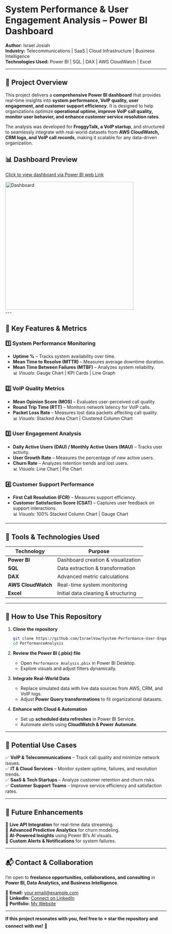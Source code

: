 # **System Performance & User Engagement Analysis – Power BI Dashboard**  

**Author:** Israel Josiah  
**Industry:** Telecommunications | SaaS | Cloud Infrastructure | Business Intelligence  
**Technologies Used:** Power BI | SQL | DAX | AWS CloudWatch | Excel  

---

## **📌 Project Overview**  
This project delivers a **comprehensive Power BI dashboard** that provides real-time insights into **system performance, VoIP quality, user engagement, and customer support efficiency**. It is designed to help organizations optimize **operational uptime, improve VoIP call quality, monitor user behavior, and enhance customer service resolution rates**.  

The analysis was developed for **FroggyTalk, a VoIP startup**, and structured to seamlessly integrate with real-world datasets from **AWS CloudWatch, CRM logs, and VoIP call records**, making it scalable for any data-driven organization.  

## **📊 Dashboard Preview**  
[Click to view dashboard via Power BI web Link](https://app.powerbi.com/view?r=eyJrIjoiNDA0YmU1MmQtMWQ0NC00MjRmLThkZTktOTAyOGMxMWY2ZTlhIiwidCI6IjY3NmQ5MDg1LTQzMjMtNDc2NS1iZTVjLWNjMDdlMTEyMTA5MiJ9) 

<div style="display: flex; flex-direction: row;">
  <img src="Media Files/Dashboard.mp4" alt="Dashboard" width="400" style="margin-right: 20px;">
</div>
---

## **🎯 Key Features & Metrics**  

### **1️⃣ System Performance Monitoring**  
- **Uptime %** – Tracks system availability over time.  
- **Mean Time to Resolve (MTTR)** – Measures average downtime duration.  
- **Mean Time Between Failures (MTBF)** – Analyzes system reliability.  
📊 *Visuals:* Gauge Chart | KPI Cards | Line Graph  

### **2️⃣ VoIP Quality Metrics**  
- **Mean Opinion Score (MOS)** – Evaluates user-perceived call quality.  
- **Round Trip Time (RTT)** – Monitors network latency for VoIP calls.  
- **Packet Loss Rate** – Measures lost data packets affecting call quality.  
📊 *Visuals:* Stacked Area Chart | Clustered Column Chart  

### **3️⃣ User Engagement Analysis**  
- **Daily Active Users (DAU) / Monthly Active Users (MAU)** – Tracks user activity.  
- **User Growth Rate** – Measures the percentage of new active users.  
- **Churn Rate** – Analyzes retention trends and lost users.  
📊 *Visuals:* Line Chart | Pie Chart  

### **4️⃣ Customer Support Performance**  
- **First Call Resolution (FCR)** – Measures support efficiency.  
- **Customer Satisfaction Score (CSAT)** – Captures user feedback on support interactions.  
📊 *Visuals:* 100% Stacked Column Chart | Gauge Chart  

---

## **🔧 Tools & Technologies Used**  
| **Technology** | **Purpose** |  
|--------------|-------------|  
| **Power BI** | Dashboard creation & visualization |  
| **SQL** | Data extraction & transformation |  
| **DAX** | Advanced metric calculations |  
| **AWS CloudWatch** | Real-time system monitoring |  
| **Excel** | Initial data cleaning & structuring |  

---

## **🔗 How to Use This Repository**  
1. **Clone the repository**  
   ```bash
   git clone https://github.com/IsraelVow/System-Performance-User-Engagement-Analysis.git
   cd PerformanceAnalysis
   ```
2. **Review the Power BI (.pbix) file**  
   - Open `Performance Analysis.pbix` in Power BI Desktop.  
   - Explore visuals and adjust filters dynamically.  

3. **Integrate Real-World Data**  
   - Replace simulated data with live data sources from AWS, CRM, and VoIP logs.  
   - Adjust **Power Query transformations** to fit organizational datasets.  

4. **Enhance with Cloud & Automation**  
   - Set up **scheduled data refreshes** in Power BI Service.  
   - Automate alerts using **CloudWatch & Power Automate**.  

---

## **🚀 Potential Use Cases**  
✅ **VoIP & Telecommunications** – Track call quality and minimize network issues.  
✅ **IT & Cloud Services** – Monitor system uptime, failures, and resolution trends.  
✅ **SaaS & Tech Startups** – Analyze customer retention and churn risks.  
✅ **Customer Support Teams** – Improve service efficiency and satisfaction rates.  

---

## **📌 Future Enhancements**  
🔹 **Live API Integration** for real-time data streaming.  
🔹 **Advanced Predictive Analytics** for churn modeling.  
🔹 **AI-Powered Insights** using Power BI’s AI visuals.  
🔹 **Custom Alerts & Notifications** for system failures.  

---

## **📬 Contact & Collaboration**  
I’m open to **freelance opportunities, collaborations, and consulting** in **Power BI, Data Analytics, and Business Intelligence**.  

📧 **Email:** your.email@example.com  
🔗 **LinkedIn:** [Connect on LinkedIn](https://www.linkedin.com/in/israeljosiah/)  
📂 **Portfolio:** [My Website](https://www.datascienceportfol.io/IsraelJosiah)  

---

**If this project resonates with you, feel free to ⭐ star the repository and connect with me!** 🚀